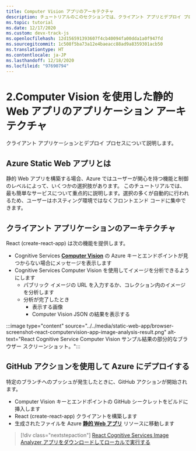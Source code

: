 ```yaml
---
title: Computer Vision アプリのアーキテクチャ
description: チュートリアルのこのセクションでは、クライアント アプリとデプロイ プロセスについて説明します。
ms.topic: tutorial
ms.date: 12/17/2020
ms.custom: devx-track-js
ms.openlocfilehash: 12d156591393607f4cb40094fa00dda1a0f947fd
ms.sourcegitcommit: 1c508f5ba73a12e4baeacc88ad9a8359301acb50
ms.translationtype: HT
ms.contentlocale: ja-JP
ms.lasthandoff: 12/18/2020
ms.locfileid: "97690794"
---
```

# <a name="2-application-architecture-for-static-web-app-with-computer-vision"></a>2.Computer Vision を使用した静的 Web アプリのアプリケーション アーキテクチャ

クライアント アプリケーションとデプロイ プロセスについて説明します。

## <a name="what-is-an-azure-static-web-app"></a>Azure Static Web アプリとは

静的 Web アプリを構築する場合、Azure ではユーザーが関心を持つ機能と制御のレベルによって、いくつかの選択肢があります。 このチュートリアルでは、最も簡単なサービスについて重点的に説明します。選択の多くが自動的に行われるため、ユーザーはホスティング環境ではなくフロントエンド コードに集中できます。

## <a name="client-application-architecture"></a>クライアント アプリケーションのアーキテクチャ

React (create-react-app) は次の機能を提供します。 
* Cognitive Services [**Computer Vision**](https://docs.microsoft.com/azure/cognitive-services/computer-vision/) の Azure キーとエンドポイントが見つからない場合にメッセージを表示します
* Cognitive Services Computer Vision を使用してイメージを分析できるようにします
    * パブリック イメージの URL を入力するか、コレクション内のイメージを分析します
    * 分析が完了したとき
        * 表示する画像
        * Computer Vision JSON の結果を表示する 

:::image type="content" source="../../media/static-web-app/browser-screenshot-react-computervision-app-image-analysis-result.png" alt-text="React Cognitive Service Computer Vision サンプル結果の部分的なブラウザー スクリーンショット。":::

## <a name="deploy-to-azure-with-github-action"></a>GitHub アクションを使用して Azure にデプロイする

特定のブランチへのプッシュが発生したときに、GitHub アクションが開始されます。
* Computer Vision キーとエンドポイントの GitHub シークレットをビルドに挿入します
* React (create-react-app) クライアントを構築します
* 生成されたファイルを Azure [**静的 Web アプリ**](https://docs.microsoft.com/azure/static-web-apps) リソースに移動します

> [!div class="nextstepaction"]
> [React Cognitive Services Image Analyzer アプリをダウンロードしてローカルで実行する](run-the-react-cognitive-services-image-analyzer-app-locally.md) 